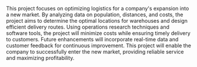 This project focuses on optimizing logistics for a company's expansion into a new market. By analyzing data on population, distances, and costs, the project aims to determine the optimal locations for warehouses and design efficient delivery routes. Using operations research techniques and software tools, the project will minimize costs while ensuring timely delivery to customers. Future enhancements will incorporate real-time data and customer feedback for continuous improvement. This project will enable the company to successfully enter the new market, providing reliable service and maximizing profitability.
